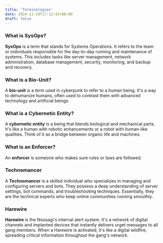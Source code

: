 ```yaml
---
title: 'Terminologies'
date: 2024-11-29T17:12:42+08:00
draft: false
---
```


### What is SysOps?

**SysOps** is a term that stands for Systems Operations. It refers to the team or individuals responsible for the day-to-day running and maintenance of systems. This includes tasks like server management, network administration, database management, security, monitoring, and backup and recovery.

### What is a Bio-Unit?

A **bio-unit** is a term used in cyberpunk to refer to a human being. It's a way to dehumanize humans, often used to contrast them with advanced technology and artificial beings.

### What is a Cybernetic Entity?

A **cybernetic entity** is a being that blends biological and mechanical parts. It's like a human with robotic enhancements or a robot with human-like qualities. Think of it as a bridge between organic life and machines.

### What is an Enforcer?

An **enforcer** is someone who makes sure rules or laws are followed.

### Technomancer

A **Technomancer** is a skilled individual who specializes in managing and configuring servers and bots. They possess a deep understanding of server settings, bot commands, and troubleshooting techniques. Essentially, they are the technical experts who keep online communities running smoothly.

### Harewire

**Harewire** is the Nousagi's internal alert system. It's a network of digital channels and implanted devices that instantly delivers urget messages to all gang members. When a Harewire is activated, it's like a digital wildfire, spreading critical information throughout the gang's network.
